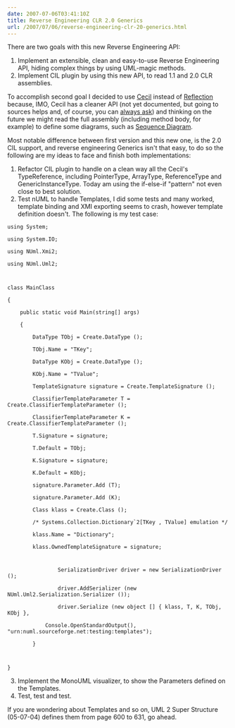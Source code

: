 ```yaml
---
date: 2007-07-06T03:41:10Z
title: Reverse Engineering CLR 2.0 Generics
url: /2007/07/06/reverse-engineering-clr-20-generics.html
---
```


<p>There are two goals with this new Reverse Engineering API:</p>
<ol>
<li>Implement an extensible, clean and easy-to-use Reverse Engineering API, hiding complex things by using UML-magic methods.</li>
<li>Implement CIL plugin by using this new API, to read 1.1 and 2.0 CLR assemblies.</li>
</ol>
<p>To accomplish second goal I decided to use <a href="http://www.mono-project.com/Cecil">Cecil</a> instead of <a href="http://msdn2.microsoft.com/en-us/library/system.reflection(VS.71).aspx">Reflection</a> because, IMO, Cecil has a cleaner API (not yet documented, but going to sources helps and, of course, you can <a href="http://groups.google.com.mx/group/mono-cecil">always ask</a>) and thinking on the future we might read the full assembly (including method body, for example) to define some diagrams, such as <a href="http://en.wikipedia.org/wiki/Sequence_diagram">Sequence Diagram</a>.</p>
<p>Most notable difference between first version and this new one, is the 2.0 CIL support, and reverse engineering Generics isn't that easy, to do so the following are my ideas to face and finish both implementations:</p>
<ol>
<li>Refactor CIL plugin to handle on a clean way all the Cecil's TypeReference, including PointerType, ArrayType, ReferenceType and GenericInstanceType. Today am using the if-else-if "pattern" not even close to best solution.</li>
<li>Test nUML to handle Templates, I did some tests and many worked, template binding and XMI exporting seems to crash, however template definition doesn't. The following is my test case:</li>
</ol>
<p><code lang="csharp">using System;<br />
using System.IO;<br />
using NUml.Xmi2;<br />
using NUml.Uml2;</p>
<p>class MainClass<br />
{<br />
	public static void Main(string[] args)<br />
	{<br />
		DataType TObj = Create.DataType ();<br />
		TObj.Name = "TKey";<br />
		DataType KObj = Create.DataType ();<br />
		KObj.Name = "TValue";<br />
		TemplateSignature signature = Create.TemplateSignature ();<br />
		ClassifierTemplateParameter T = Create.ClassifierTemplateParameter ();<br />
		ClassifierTemplateParameter K = Create.ClassifierTemplateParameter ();<br />
		T.Signature = signature;<br />
		T.Default = TObj;<br />
		K.Signature = signature;<br />
		K.Default = KObj;<br />
		signature.Parameter.Add (T);<br />
		signature.Parameter.Add (K);<br />
		Class klass = Create.Class ();<br />
		/* Systems.Collection.Dictionary`2[TKey , TValue] emulation */<br />
		klass.Name = "Dictionary";<br />
		klass.OwnedTemplateSignature = signature;</p>
<p>                SerializationDriver driver = new SerializationDriver ();<br />
                driver.AddSerializer (new NUml.Uml2.Serialization.Serializer ());<br />
                driver.Serialize (new object [] { klass, T, K, TObj, KObj },<br />
			Console.OpenStandardOutput(), "urn:numl.sourceforge.net:testing:templates");<br />
        }</p>
<p>}</code></p>
<ol start="3">
<li>Implement the MonoUML visualizer, to show the Parameters defined on the Templates.</li>
<li>Test, test and test.</li>
</ol>
<p>If you are wondering about Templates and so on, UML 2 Super Structure (05-07-04) defines them from page 600 to 631, go ahead.</p>
